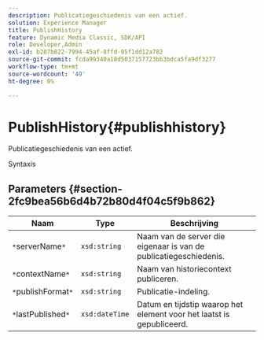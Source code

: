 ```yaml
---
description: Publicatiegeschiedenis van een actief.
solution: Experience Manager
title: PublishHistory
feature: Dynamic Media Classic, SDK/API
role: Developer,Admin
exl-id: b287b822-7994-45af-8ffd-95f1dd12a782
source-git-commit: fcda99340a18d5037157723bb3bdca5fa9df3277
workflow-type: tm+mt
source-wordcount: '49'
ht-degree: 0%

---
```


# PublishHistory{#publishhistory}

Publicatiegeschiedenis van een actief.

Syntaxis

## Parameters {#section-2fc9bea56b6d4b72b80d4f04c5f9b862}

| Naam | Type | Beschrijving |
|---|---|---|
| `*`serverName`*` | `xsd:string` | Naam van de server die eigenaar is van de publicatiegeschiedenis. |
| `*`contextName`*` | `xsd:string` | Naam van historiecontext publiceren. |
| `*`publishFormat`*` | `xsd:string` | Publicatie-indeling. |
| `*`lastPublished`*` | `xsd:dateTime` | Datum en tijdstip waarop het element voor het laatst is gepubliceerd. |
